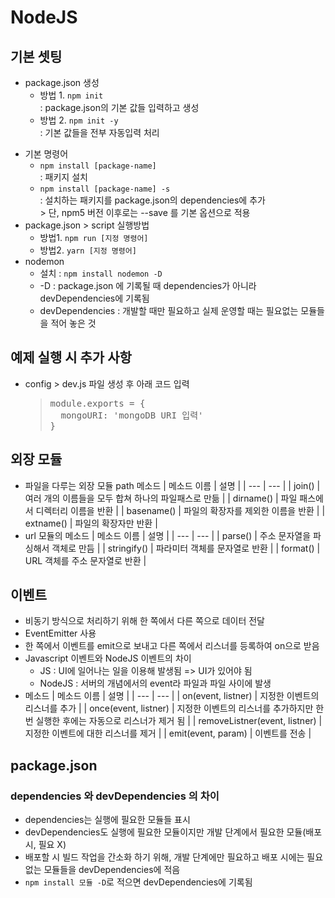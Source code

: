 # NodeJS

## 기본 셋팅
* package.json 생성
  * 방법 1. <code>npm init </code>
    <br>: package.json의 기본 값들 입력하고 생성
  * 방법 2. <code>npm init -y</code>
    <br>: 기본 값들을 전부 자동입력 처리
  > </pre>
* 기본 명령어
  * <code>npm install [package-name]</code> 
    <br>: 패키지 설치
  * <code>npm install [package-name] -s</code> 
    <br>: 설치하는 패키지를 package.json의 dependencies에 추가
    <br>> 단, npm5 버전 이후로는 --save 를 기본 옵션으로 적용
* package.json > script 실행방법
  * 방법1. <code>npm run [지정 명령어]</code>
  * 방법2. <code>yarn [지정 명령어]</code>
* nodemon
  * 설치 : <code>npm install nodemon -D</code>
  * -D : package.json 에 기록될 때 dependencies가 아니라 devDependencies에 기록됨
  * devDependencies : 개발할 때만 필요하고 실제 운영할 때는 필요없는 모듈들을 적어 놓은 것

## 예제 실행 시 추가 사항
* config > dev.js 파일 생성 후 아래 코드 입력
  > <pre>
  > module.exports = {
  >   mongoURI: 'mongoDB URI 입력'
  > }
  > </pre>

## 외장 모듈
* 파일을 다루는 외장 모듈 path 메소드
  | 메소드 이름 | 설명 |
  | --- | --- |
  | join() | 여러 개의 이름들을 모두 합쳐 하나의 파일패스로 만듦 |
  | dirname() | 파일 패스에서 디렉터리 이름을 반환 |
  | basename() | 파일의 확장자를 제외한 이름을 반환 |
  | extname() | 파일의 확장자만 반환 |
* url 모듈의 메소드
  | 메소드 이름 | 설명 |
  | --- | --- |
  | parse() | 주소 문자열을 파싱해서 객체로 만듬 |
  | stringify() | 파라미터 객체를 문자열로 반환 |
  | format() | URL 객체를 주소 문자열로 반환 |

## 이벤트
* 비동기 방식으로 처리하기 위해 한 쪽에서 다른 쪽으로 데이터 전달
* EventEmitter 사용
* 한 쪽에서 이벤트를 emit으로 보내고 다른 쪽에서 리스너를 등록하여 on으로 받음
* Javascript 이벤트와 NodeJS 이벤트의 차이
  * JS : UI에 일어나는 일을 이용해 발생됨 => UI가 있어야 됨
  * NodeJS : 서버의 개념에서의 event라 파일과 파일 사이에 발생
* 메소드
  | 메소드 이름 | 설명 |
  | --- | --- |
  | on(event, listner) | 지정한 이벤트의 리스너를 추가 |
  | once(event, listner) | 지정한 이벤트의 리스너를 추가하지만 한 번 실행한 후에는 자동으로 리스너가 제거 됨 |
  | removeListner(event, listner) | 지정한 이벤트에 대한 리스너를 제거 |
  | emit(event, param) | 이벤트를 전송 |

## package.json
### dependencies 와 devDependencies 의 차이
* dependencies는 실행에 필요한 모듈들 표시
* devDependencies도 실행에 필요한 모듈이지만 개발 단계에서 필요한 모듈(배포 시, 필요 X)
* 배포할 시 빌드 작업을 간소화 하기 위해, 개발 단계에만 필요하고 배포 시에는 필요없는 모듈들을 devDependencies에 적음
* <code>npm install 모듈 -D</code>로 적으면 devDependencies에 기록됨
